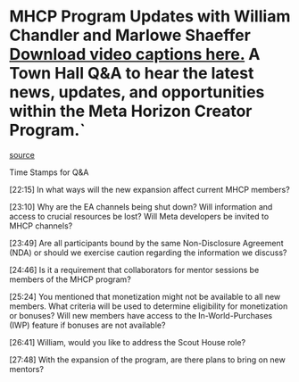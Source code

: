 # MHCP Program Updates with William Chandler and Marlowe Shaeffer [Download video captions here.](https://scontent.oculuscdn.com/v/t64.5771-25/75254872_930508442464101_1331365071056430894_n.pdf?_nc_cat=105&ccb=1-7&_nc_sid=e280be&_nc_ohc=Ehnx8BiPdbgQ7kNvwGxSwgU&_nc_oc=AdmjhEmOiTOAzt9-Ap3yTBrgcl1tS7BBhrnKRKXKS_sipPRZQAWK3JUcr-aBIiUhUCQ&_nc_zt=3&_nc_ht=scontent.oculuscdn.com&oh=00_AfR14G0yxqY2RY7K8FLygWYNnmkdEeZoUW_b4DU8uFLCNA&oe=689BB86C) A Town Hall Q&A to hear the latest news, updates, and opportunities within the Meta Horizon Creator Program.`

[source](https://developers.meta.com/horizon-worlds/learn/documentation/mhcp-program/qa-sessions/october-2024-town-hall)

Time Stamps for Q&A

\[22:15\] In what ways will the new expansion affect current MHCP members?

\[23:10\] Why are the EA channels being shut down? Will information and access to crucial resources be lost? Will Meta developers be invited to MHCP channels?

\[23:49\] Are all participants bound by the same Non-Disclosure Agreement (NDA) or should we exercise caution regarding the information we discuss?

\[24:46\] Is it a requirement that collaborators for mentor sessions be members of the MHCP program?

\[25:24\] You mentioned that monetization might not be available to all new members. What criteria will be used to determine eligibility for monetization or bonuses? Will new members have access to the In-World-Purchases (IWP) feature if bonuses are not available?

\[26:41\] William, would you like to address the Scout House role?

\[27:48\] With the expansion of the program, are there plans to bring on new mentors?

 

 

 

 

 

 

 

 

 

 

 

 

 

 

 

 

 

 

 

 

 

 

 

 

 

 

 

 

 

 

 

 

 

 

 

 

 

 

 

 

 

 

 

 

 

 

 